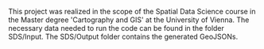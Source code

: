This project was realized in the scope of the Spatial Data Science course in the Master degree 'Cartography and GIS' at the University of Vienna.
The necessary data needed to run the code can be found in the folder SDS/Input. The SDS/Output folder contains the generated GeoJSONs.
